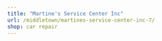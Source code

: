 ```yaml
---
title: "Martine's Service Center Inc"
url: /middletown/martines-service-center-inc-7/
shop: car repair
---
```

